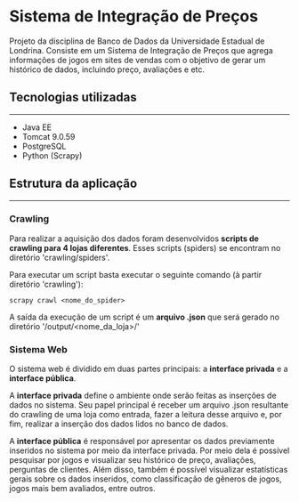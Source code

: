 # Sistema de Integração de Preços

Projeto da disciplina de Banco de Dados da Universidade Estadual de Londrina. Consiste em um Sistema de Integração de Preços que agrega informações de jogos em sites de vendas com o objetivo de gerar um histórico de dados, incluindo preço, avaliações e etc.

## Tecnologias utilizadas
---
- Java EE
- Tomcat 9.0.59
- PostgreSQL
- Python (Scrapy)

## Estrutura da aplicação
---
### <strong> Crawling </strong>
Para realizar a aquisição dos dados foram desenvolvidos <strong> scripts de crawling para 4 lojas diferentes</strong>. Esses scripts (spiders) se encontram no diretório 'crawling/spiders'.

Para executar um script basta executar o seguinte comando (à partir diretório 'crawling'):
```
scrapy crawl <nome_do_spider>
```
A saída da execução de um script é um <strong> arquivo .json</strong> que será gerado no diretório '/output/<nome_da_loja>/'


### <strong> Sistema Web </strong>
O sistema web é dividido em duas partes principais: a <strong>interface privada</strong> e a <strong>interface pública</strong>.

A <strong>interface privada</strong> define o ambiente onde serão feitas as inserções de dados no sistema. Seu papel principal é receber um arquivo .json resultante do crawling de uma loja como entrada, fazer a leitura desse arquivo e, por fim, realizar a inserção dos dados lidos no banco de dados.

A <strong>interface pública</strong> é responsável por apresentar os dados previamente inseridos no sistema por meio da interface privada. Por meio dela é possível pesquisar por jogos e visualizar seu histórico de preço, avaliações, perguntas de clientes. Além disso, também é possível visualizar estatísticas gerais sobre os dados inseridos, como classificação de gêneros de jogos, jogos mais bem avaliados, entre outros.